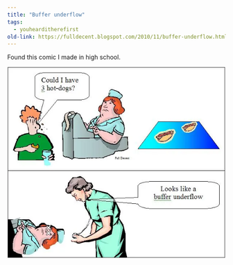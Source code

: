 ```yaml
---
title: "Buffer underflow"
tags:
  - youhearditherefirst
old-link: https://fulldecent.blogspot.com/2010/11/buffer-underflow.html
---
```


Found this comic I made in high school.

![Buffer underflow](/assets/images/2010-11-21-buffer-underflow.webp)
